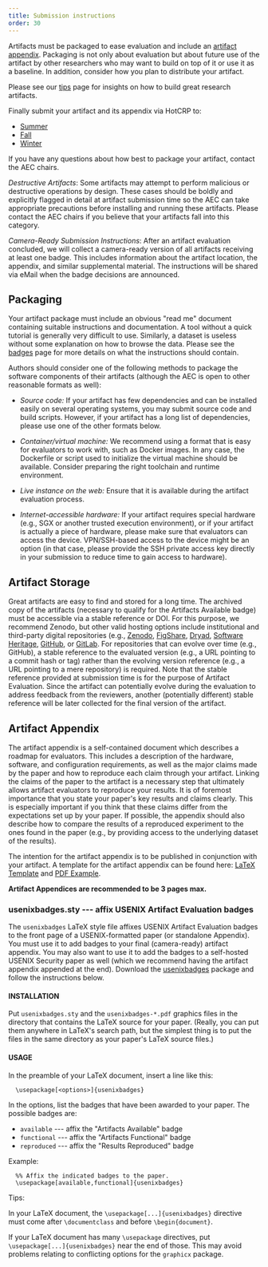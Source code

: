 ```yaml
---
title: Submission instructions
order: 30
---
```


Artifacts must be packaged to ease evaluation and include an [artifact
appendix](#artifact-appendix). Packaging is not only about evaluation but about
future use of the artifact by other researchers who may want to build on top of
it or use it as a baseline. In addition, consider how you plan to distribute
your artifact.

Please see our [tips](tips) page for insights on how to build great research
artifacts.

Finally submit your artifact and its appendix via HotCRP to:
- [Summer](https://sec23summerae.usenix.hotcrp.com/)
- [Fall](https://sec23fallae.usenix.hotcrp.com/)
- [Winter](https://sec23winterae.usenix.hotcrp.com/)

If you have any questions about how best to package your artifact, contact the
AEC chairs.

*Destructive Artifacts*: Some artifacts may attempt to perform malicious or
destructive operations by design. These cases should be boldly and explicitly
flagged in detail at artifact submission time so the AEC can take appropriate
precautions before installing and running these artifacts. Please contact the
AEC chairs if you believe that your artifacts fall into this category.

*Camera-Ready Submission Instructions*: After an artifact evaluation concluded,
we will collect a camera-ready version of all artifacts receiving at least one
badge. This includes information about the artifact location, the appendix,
and similar supplemental material. The instructions will be shared via eMail
when the badge decisions are announced.

## Packaging

Your artifact package must include an obvious "read me" document containing
suitable instructions and documentation. A tool without a quick tutorial is
generally very difficult to use. Similarly, a dataset is useless without some
explanation on how to browse the data. Please see the [badges](badges) page for
more details on what the instructions should contain.

Authors should consider one of the following methods to package the software
components of their artifacts (although the AEC is open to other reasonable
formats as well):

- *Source code:* If your artifact has few dependencies and can be installed
  easily on several operating systems, you may submit source code and build
  scripts. However, if your artifact has a long list of dependencies, please use
  one of the other formats below.

- *Container/virtual machine:* We recommend using a format that is easy for
  evaluators to work with, such as Docker images. In any case, the Dockerfile or
  script used to initialize the virtual machine should be available. Consider
  preparing the right toolchain and runtime environment.

- *Live instance on the web:* Ensure that it is available during the artifact
  evaluation process.

- *Internet-accessible hardware:* If your artifact requires special hardware
  (e.g., SGX or another trusted execution environment), or if your artifact is
  actually a piece of hardware, please make sure that evaluators can access the
  device. VPN/SSH-based access to the device might be an option (in that case,
  please provide the SSH private access key directly in your submission to
  reduce time to gain access to hardware).

## Artifact Storage

Great artifacts are easy to find and stored for a long time. The archived copy
of the artifacts (necessary to qualify for the Artifacts Available badge) must
be accessible via a stable reference or DOI. For this purpose, we recommend
Zenodo, but other valid hosting options include institutional and third-party
digital repositories (e.g., [Zenodo](https://zenodo.org/),
[FigShare](https://figshare.com/), [Dryad](https://datadryad.org/stash/),
[Software Heritage](https://archive.softwareheritage.org/),
[GitHub](https://github.com/), or [GitLab](https://about.gitlab.com/). For
repositories that can evolve over time (e.g., GitHub), a stable reference to the
evaluated version (e.g., a URL pointing to a commit hash or tag) rather than the
evolving version reference (e.g., a URL pointing to a mere repository) is
required. Note that the stable reference provided at submission time is for the
purpose of Artifact Evaluation. Since the artifact can potentially evolve during
the evaluation to address feedback from the reviewers, another (potentially
different) stable reference will be later collected for the final version of the
artifact.

## Artifact Appendix

The artifact appendix is a self-contained document which describes a roadmap for
evaluators. This includes a description of the hardware, software, and
configuration requirements, as well as the major claims made by the paper and
how to reproduce each claim through your artifact. Linking the claims of the
paper to the artifact is a necessary step that ultimately allows artifact
evaluators to reproduce your results. It is of foremost importance that you
state your paper's key results and claims clearly. This is especially important
if you think that these claims differ from the expectations set up by your
paper. If possible, the appendix should also describe how to compare the results
of a reproduced experiment to the ones found in the paper (e.g., by providing
access to the underlying dataset of the results).

The intention for the artifact appendix is to be published in conjunction with
your artifact. A template for the artifact appendix can be found here: [LaTeX
Template](appendix/usesec23-ae-latex.zip) and [PDF Example](appendix/usesec23-appendix.pdf).

**Artifact Appendices are recommended to be 3 pages max.**

### usenixbadges.sty --- affix USENIX Artifact Evaluation badges

The `usenixbadges` LaTeX style file affixes USENIX Artifact Evaluation badges to
the front page of a USENIX-formatted paper (or standalone Appendix). You must
use it to add badges to your final (camera-ready) artifact appendix. You may
also want to use it to add the badges to a self-hosted USENIX Security paper as
well (which we recommend having the artifact appendix appended at the
end). Download the [usenixbadges](appendix/usenix23-badges.zip) package and follow the
instructions below.

#### INSTALLATION

Put `usenixbadges.sty` and the `usenixbadges-*.pdf` graphics files in the
directory that contains the LaTeX source for your paper.  (Really, you can put
them anywhere in LaTeX's search path, but the simplest thing is to put the files
in the same directory as your paper's LaTeX source files.)

#### USAGE

In the preamble of your LaTeX document, insert a line like this:

```
  \usepackage[<options>]{usenixbadges}
```

In the options, list the badges that have been awarded to your paper. The
possible badges are:

  * `available`  --- affix the "Artifacts Available" badge
  * `functional` --- affix the "Artifacts Functional" badge
  * `reproduced` --- affix the "Results Reproduced" badge

Example:

```
  %% Affix the indicated badges to the paper.
  \usepackage[available,functional]{usenixbadges}
```

Tips:

In your LaTeX document, the `\usepackage[...]{usenixbadges}` directive must come
after `\documentclass` and before `\begin{document}`.

If your LaTeX document has many `\usepackage` directives, put
`\usepackage[...]{usenixbadges}` near the end of those.  This may avoid problems
relating to conflicting options for the `graphicx` package.

